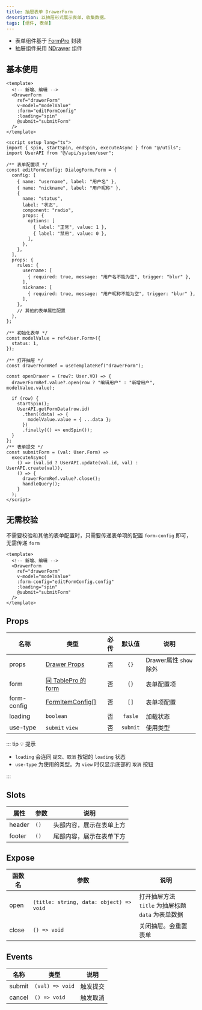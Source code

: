```yaml
---
title: 抽屉表单 DrawerForm
description: 以抽屉形式展示表单，收集数据。
tags: [组件, 表单]
---
```


- 表单组件基于 [FormPro](/components/form-pro) 封装
- 抽屉组件采用 [NDrawer](https://www.naiveui.com/zh-CN/os-theme/components/drawer) 组件

## 基本使用

```vue [vue]
<template>
  <!-- 新增、编辑 -->
  <DrawerForm
    ref="drawerForm"
    v-model="modelValue"
    :form="editFormConfig"
    :loading="spin"
    @submit="submitForm"
  />
</template>

<script setup lang="ts">
import { spin, startSpin, endSpin, executeAsync } from "@/utils";
import UserAPI from "@/api/system/user";

/** 表单配置项 */
const editFormConfig: DialogForm.Form = {
  config: [
    { name: "username", label: "用户名" },
    { name: "nickname", label: "用户昵称" },
    {
      name: "status",
      label: "状态",
      component: "radio",
      props: {
        options: [
          { label: "正常", value: 1 },
          { label: "禁用", value: 0 },
        ],
      },
    },
  ],
  props: {
    rules: {
      username: [
        { required: true, message: "用户名不能为空", trigger: "blur" },
      ],
      nickname: [
        { required: true, message: "用户昵称不能为空", trigger: "blur" },
      ],
    },
    // 其他的表单属性配置
  },
};

/** 初始化表单 */
const modelValue = ref<User.Form>({
  status: 1,
});

/** 打开抽屉 */
const drawerFormRef = useTemplateRef("drawerForm");

const openDrawer = (row?: User.VO) => {
  drawerFormRef.value?.open(row ? "编辑用户" : "新增用户", modelValue.value);

  if (row) {
    startSpin();
    UserAPI.getFormData(row.id)
      .then((data) => {
        modelValue.value = { ...data };
      })
      .finally(() => endSpin());
  }
};
/** 表单提交 */
const submitForm = (val: User.Form) =>
  executeAsync(
    () => (val.id ? UserAPI.update(val.id, val) : UserAPI.create(val)),
    () => {
      drawerFormRef.value?.close();
      handleQuery();
    }
  );
</script>
```

## 无需校验

不需要校验和其他的表单配置时，只需要传递表单项的配置 `form-config` 即可，无需传递 `form`

```vue [vue]
<template>
  <!-- 新增、编辑 -->
  <DrawerForm
    ref="drawerForm"
    v-model="modelValue"
    :form-config="editFormConfig.config"
    :loading="spin"
    @submit="submitForm"
  />
</template>
```

## Props

| 名称 | 类型 | 必传 | 默认值 | 说明 |
| --- | --- | :--: | :--: | --- |
| props | [Drawer Props](https://www.naiveui.com/zh-CN/os-theme/components/drawer#Drawer-Props) | 否 | `{}` | Drawer属性 `show` 除外 |
| form | [同 TablePro 的 form](/components/table-pro#formpro-props) | 否 | `{}` | 表单配置项 |
| form-config | [FormItemConfig[]](/components/form-pro#formitemconfig) | 否 | `[]` | 表单项配置 |
| loading | `boolean` | 否 | `fasle` | 加载状态 |
| use-type | `submit` `view` | 否 | `submit` | 使用类型 |

::: tip 💡 提示

- `loading` 会连同 `提交`、`取消` 按钮的 `loading` 状态
- `use-type` 为使用的类型。为 `view` 时仅显示底部的 `取消` 按钮

:::

## Slots

| 属性 | 参数 | 说明 |
| --- | --- | --- |
| header | `()` | 头部内容，展示在表单上方 |
| footer | `()` | 尾部内容，展示在表单下方 |

## Expose

| 函数名 | 参数 | 说明 |
| --- | --- | --- |
| open | `(title: string, data: object) => void` | 打开抽屉方法<br />`title` 为抽屉标题<br />`data` 为表单数据 |
| close | `() => void` | 关闭抽屉。会重置表单 |

## Events

| 名称 | 类型 | 说明 |
| --- | --- | --- |
| submit | `(val) => void` | 触发提交 |
| cancel | `() => void` | 触发取消 |
